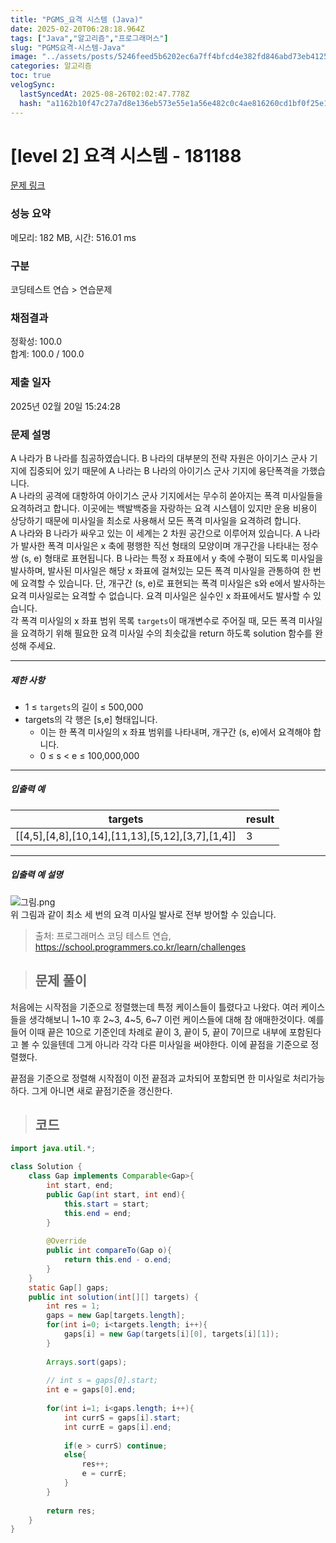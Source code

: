 ```yaml
---
title: "PGMS_요격 시스템 (Java)"
date: 2025-02-20T06:28:18.964Z
tags: ["Java","알고리즘","프로그래머스"]
slug: "PGMS요격-시스템-Java"
image: "../assets/posts/5246feed5b6202ec6a7ff4bfcd4e382fd846abd73eb41252cc9328518cc114f7.png"
categories: 알고리즘
toc: true
velogSync:
  lastSyncedAt: 2025-08-26T02:02:47.778Z
  hash: "a1162b10f47c27a7d8e136eb573e55e1a56e482c0c4ae816260cd1bf0f25e16a"
---
```


# [level 2] 요격 시스템 - 181188 

[문제 링크](https://school.programmers.co.kr/learn/courses/30/lessons/181188?language=java) 

### 성능 요약

메모리: 182 MB, 시간: 516.01 ms

### 구분

코딩테스트 연습 > 연습문제

### 채점결과

정확성: 100.0<br/>합계: 100.0 / 100.0

### 제출 일자

2025년 02월 20일 15:24:28

### 문제 설명

<p>A 나라가 B 나라를 침공하였습니다. B 나라의 대부분의 전략 자원은 아이기스 군사 기지에 집중되어 있기 때문에 A 나라는 B 나라의 아이기스 군사 기지에 융단폭격을 가했습니다.<br>
A 나라의 공격에 대항하여 아이기스 군사 기지에서는 무수히 쏟아지는 폭격 미사일들을 요격하려고 합니다. 이곳에는 백발백중을 자랑하는 요격 시스템이 있지만 운용 비용이 상당하기 때문에 미사일을 최소로 사용해서 모든 폭격 미사일을 요격하려 합니다.<br>
A 나라와 B 나라가 싸우고 있는 이 세계는 2 차원 공간으로 이루어져 있습니다. A 나라가 발사한 폭격 미사일은 x 축에 평행한 직선 형태의 모양이며 개구간을 나타내는 정수 쌍 (s, e) 형태로 표현됩니다. B 나라는 특정 x 좌표에서 y 축에 수평이 되도록 미사일을 발사하며, 발사된 미사일은 해당 x 좌표에 걸쳐있는 모든 폭격 미사일을 관통하여 한 번에 요격할 수 있습니다. 단, 개구간 (s, e)로 표현되는 폭격 미사일은 s와 e에서 발사하는 요격 미사일로는 요격할 수 없습니다. 요격 미사일은 실수인 x 좌표에서도 발사할 수 있습니다.<br>
각 폭격 미사일의 x 좌표 범위 목록 <code>targets</code>이 매개변수로 주어질 때, 모든 폭격 미사일을 요격하기 위해 필요한 요격 미사일 수의 최솟값을 return 하도록 solution 함수를 완성해 주세요.</p>

<hr>

<h5>제한 사항</h5>

<ul>
<li>1 ≤ <code>targets</code>의 길이 ≤ 500,000</li>
<li>targets의 각 행은 [s,e] 형태입니다.

<ul>
<li>이는 한 폭격 미사일의 x 좌표 범위를 나타내며, 개구간 (s, e)에서 요격해야 합니다.</li>
<li>0 ≤ s &lt; e ≤ 100,000,000</li>
</ul></li>
</ul>

<hr>

<h5>입출력 예</h5>
<table class="table">
        <thead><tr>
<th>targets</th>
<th>result</th>
</tr>
</thead>
        <tbody><tr>
<td>[[4,5],[4,8],[10,14],[11,13],[5,12],[3,7],[1,4]]</td>
<td>3</td>
</tr>
</tbody>
      </table>
<hr>

<h5>입출력 예 설명</h5>

<p><img src="https://grepp-programmers.s3.ap-northeast-2.amazonaws.com/files/production/9641b37b-9c9d-4eec-bd92-bec75acf2338/%EA%B7%B8%EB%A6%BC.png" title="" alt="그림.png"><br>
위 그림과 같이 최소 세 번의 요격 미사일 발사로 전부 방어할 수 있습니다.</p>


> 출처: 프로그래머스 코딩 테스트 연습, https://school.programmers.co.kr/learn/challenges

> ## 문제 풀이

처음에는 시작점을 기준으로 정렬했는데 특정 케이스들이 틀렸다고 나왔다. 여러 케이스들을 생각해보니 1~10 후 2~3, 4~5, 6~7 이런 케이스들에 대해 참 애매한것이다. 예를들어 이때 끝은 10으로 기준인데 차례로 끝이 3, 끝이 5, 끝이 7이므로 내부에 포함된다고 볼 수 있을텐데 그게 아니라 각각 다른 미사일을 써야한다. 이에 끝점을 기준으로 정렬했다.

끝점을 기준으로 정렬해 시작점이 이전 끝점과 교차되어 포함되면 한 미사일로 처리가능하다. 그게 아니면 새로 끝점기준을 갱신한다.

> ## 코드

```java
import java.util.*;

class Solution {
    class Gap implements Comparable<Gap>{
        int start, end;
        public Gap(int start, int end){
            this.start = start;
            this.end = end;
        }
        
        @Override
        public int compareTo(Gap o){
            return this.end - o.end;
        }
    }
    static Gap[] gaps;
    public int solution(int[][] targets) {
        int res = 1;
        gaps = new Gap[targets.length];
        for(int i=0; i<targets.length; i++){
            gaps[i] = new Gap(targets[i][0], targets[i][1]);
        }
        
        Arrays.sort(gaps);
        
        // int s = gaps[0].start;
        int e = gaps[0].end; 
        
        for(int i=1; i<gaps.length; i++){
            int currS = gaps[i].start;
            int currE = gaps[i].end;
            
            if(e > currS) continue;
            else{
                res++;
                e = currE;
            }
        }
        
        return res;
    }
}
```